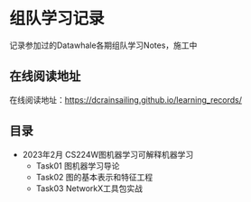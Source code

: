 # 组队学习记录 

记录参加过的Datawhale各期组队学习Notes，施工中

## 在线阅读地址

在线阅读地址：https://dcrainsailing.github.io/learning_records/

## 目录

- 2023年2月 CS224W图机器学习可解释机器学习
  - Task01 图机器学习导论
  - Task02 图的基本表示和特征工程
  - Task03 NetworkX工具包实战
